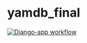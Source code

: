 # yamdb_final
[![Django-app workflow](https://github.com/Dinara-F/yamdb_final/actions/workflows/yamdb_workflow.yml/badge.svg)](https://github.com/Dinara-F/yamdb_final/actions/workflows/yamdb_workflow.yml)